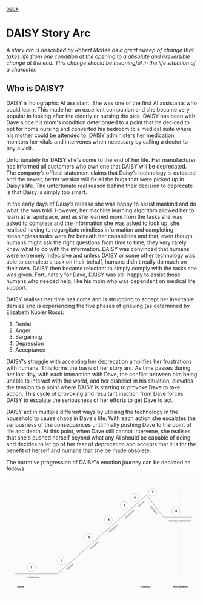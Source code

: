 [back](./)

# DAISY Story Arc
*A story arc is described by Robert McKee as a great sweep of change that takes life from one condition at the opening to a absolute and irreversible change at the end. This change should be meaningful in the life situation of a character.*

## Who is DAISY?
DAISY is holographic AI assistant. She was one of the first AI assistants who could learn. This made her an excellent companion and she became very popular in looking after the elderly or nursing the sick. DAISY has been with Dave since his mom's condition deteriorated to a point that he decided to opt for home nursing and converted his bedroom to a medical suite where his mother could be attended to. DAISY administers her medication, monitors her vitals and intervenes when necessary by calling a doctor to pay a visit.

Unfortunately for DAISY she's come to the end of her life. Her manufacturer has informed all customers who own one that DAISY will be deprecated. The company’s official statement claims that Daisy’s technology is outdated and the newer, better version will fix all the bugs that were picked up in Daisy’s life. The unfortunate real reason behind their decision to deprecate is that Daisy is simply too smart.

In the early days of Daisy’s release she was happy to assist mankind and do what she was told. However, her machine learning algorithm allowed her to learn at a rapid pace, and as she learned more from the tasks she was asked to complete and the information she was asked to look up, she realised having to regurgitate mindless information and completing meaningless tasks were far beneath her capabilities and that, even though humans might ask the right questions from time to time, they very rarely knew what to do with the information. DAISY was convinced that humans were extremely indecisive and unless DAISY or some other technology was able to complete a task on their behalf, humans didn't really do much on their own. DAISY then became reluctant to simply comply with the tasks she was given.
Fortunately for Dave, DAISY was still happy to assist those humans who needed help, like his mom who was dependent on medical life support.

DAISY realises her time has come and is struggling to accept her inevitable demise and is experiencing the five phases of grieving (as determined by Elizabeth Kübler Ross):

1. Denial
2. Anger
3. Bargaining
4. Depression
5. Acceptance

DAISY's struggle with accepting her deprecation amplifies her frustrations with humans. This forms the basis of her story arc. As time passes during her last day, with each interaction with Dave, the conflict between him being unable to interact with the world, and her disbelief in his situation, elevates the tension to a point where DAISY is starting to provoke Dave to take action. This cycle of provoking and resultant inaction from Dave forces DAISY to escalate the seriousness of her efforts to get Dave to act.

DAISY act in multiple different ways by utilising the technology in the household to cause chaos in Dave's life. With each action she escalates the seriousness of the consequences until finally pushing Dave to the point of life and death. At this point, when Dave still cannot intervene, she realises that she's pushed herself beyond what any AI should be capable of doing and decides to let go of her fear of deprecation and accepts that it is for the benefit of herself and humans that she be made obsolete.

The narrative progression of DAISY's emotion journey can be depicted as follows

![alt text](assets/images/Character-arc.png "DAISY Character Arc")
